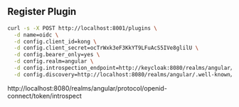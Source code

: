
## Register Plugin
```sh
curl -s -X POST http://localhost:8001/plugins \
  -d name=oidc \
  -d config.client_id=kong \
  -d config.client_secret=ocTrWxk3eF3KkYT9LFuAcS5IVe8glilU \
  -d config.bearer_only=yes \
  -d config.realm=angular \
  -d config.introspection_endpoint=http://keycloak:8080/realms/angular/protocol/openid-connect/token/introspect \
  -d config.discovery=http://localhost:8080/realms/angular/.well-known/openid-configuration
```

http://localhost:8080/realms/angular/protocol/openid-connect/token/introspect